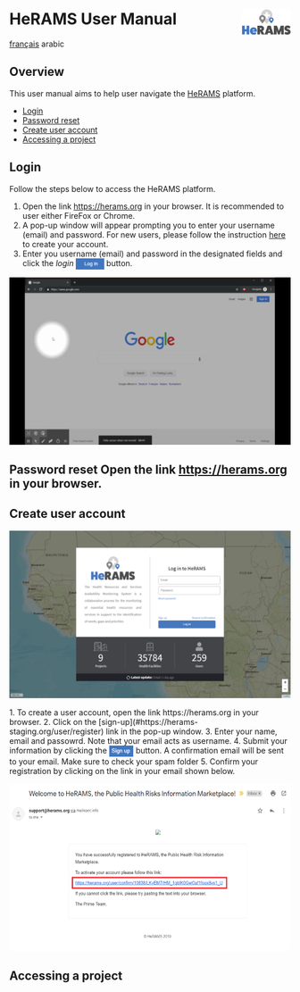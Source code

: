 # HeRAMS User Manual <img src="/media/images/HeRAMS.png" height="45" align="right"></img>
[français](/UserGuide_fr.md) arabic

## Overview
This user manual aims to help user navigate the [HeRAMS](https://herams.org/login) platform. 

- [Login](#login)
- [Password reset](#password-reset)
- [Create user account](#create-user-account)
- [Accessing a project](#accessing-a-project)

## Login
Follow the steps below to access the HeRAMS platform. 
1. Open the link https://herams.org in your browser. It is recommended to user either FireFox or Chrome. 
2. A pop-up window will appear prompting you to enter your username (email) and password. For new users, please follow the instruction [here](#create-user-account) to create your account. 
3. Enter you username (email) and password in the designated fields and click the *login* 
 <img src="/media/images/bt_login.png" height="20" align="top"></img>  button. 

<p align="center"><img src="/media/videos/HeRAMS_Login.gif" alt="HeRAMS Login" height="300"/></p>

 
 
## Password reset Open the link https://herams.org in your browser.

## Create user account
<p align="center"><img src="/media/videos/HeRAMS_Register.gif" alt="HeRAMS Register" height="300"/></p>
1. To create a user account, open the link https://herams.org in your browser. 
2. Click on the [sign-up](#https://herams-staging.org/user/register) link in the pop-up window. 
3. Enter your name, email and passowrd. Note that your email acts as username.
4. Submit your information by clicking the <img src="/media/images/bt_sign_up.png" height="20" align="top"></img> button. A confirmation email will be sent to your email. Make sure to check your spam folder
5. Confirm your registration by clicking on the link in your email shown below.
<p align="center"><img src="/media/images/email_confirmation.png" alt="HeRAMS Register" height="300"/></p>

## Accessing a project



